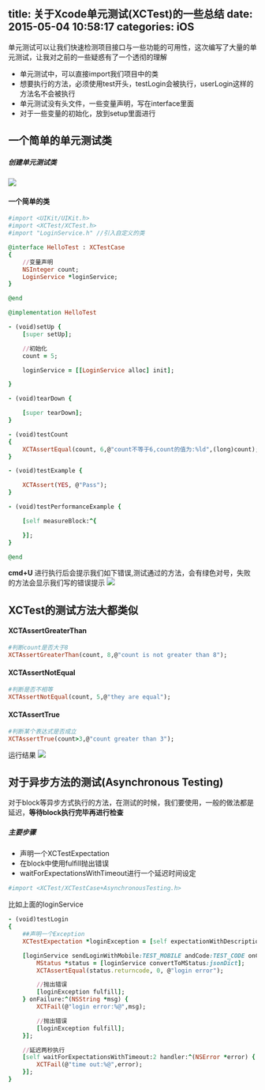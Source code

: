 title: 关于Xcode单元测试(XCTest)的一些总结
date: 2015-05-04 10:58:17
categories: iOS
---

单元测试可以让我们快速检测项目接口与一些功能的可用性，这次编写了大量的单元测试，让我对之前的一些疑惑有了一个透彻的理解

- 单元测试中，可以直接import我们项目中的类
- 想要执行的方法，必须使用test开头，testLogin会被执行，userLogin这样的方法名不会被执行
- 单元测试没有头文件，一些变量声明，写在interface里面
- 对于一些变量的初始化，放到setup里面进行

<!--more-->

## 一个简单的单元测试类
##### 创建单元测试类
![](http://ww1.sinaimg.cn/large/6e8de9dbgw1ers0n47wtrj20ka0bygnf.jpg)

#### 一个简单的类
```ruby
#import <UIKit/UIKit.h>
#import <XCTest/XCTest.h>
#import "LoginService.h" //引入自定义的类

@interface HelloTest : XCTestCase
{
	//变量声明		
    NSInteger count;
    LoginService *loginService;
}

@end

@implementation HelloTest

- (void)setUp {
    [super setUp];

    //初始化
    count = 5;

    loginService = [[LoginService alloc] init];

}

- (void)tearDown {

    [super tearDown];
}

- (void)testCount
{
    XCTAssertEqual(count, 6,@"count不等于6,count的值为:%ld",(long)count);
}

- (void)testExample {

    XCTAssert(YES, @"Pass");
}

- (void)testPerformanceExample {

    [self measureBlock:^{

    }];
}

@end
```

**cmd+U** 进行执行后会提示我们如下错误,测试通过的方法，会有绿色对号，失败的方法会显示我们写的错误提示
![](http://ww1.sinaimg.cn/large/6e8de9dbgw1ers0vuinl5j20p405jq49.jpg)

## XCTest的测试方法大都类似

#### XCTAssertGreaterThan
```ruby
#判断count是否大于8
XCTAssertGreaterThan(count, 8,@"count is not greater than 8");
```
#### XCTAssertNotEqual
```ruby
#判断是否不相等
XCTAssertNotEqual(count, 5,@"they are equal");
```

#### XCTAssertTrue
```ruby
#判断某个表达式是否成立
XCTAssertTrue(count>3,@"count greater than 3");
```
运行结果
![](http://ww4.sinaimg.cn/large/6e8de9dbgw1ers16kf52bj210v04jn03.jpg)


## 对于异步方法的测试(Asynchronous Testing)
对于block等异步方式执行的方法，在测试的时候，我们要使用，一般的做法都是延迟，**等待block执行完毕再进行检查**

##### 主要步骤
- 声明一个XCTestExpectation
- 在block中使用fulfill抛出错误
- waitForExpectationsWithTimeout进行一个延迟时间设定


```ruby
#import <XCTest/XCTestCase+AsynchronousTesting.h>
```

比如上面的loginService

```ruby   
- (void)testLogin
{
	##声明一个Exception
    XCTestExpectation *loginException = [self expectationWithDescription:@"loginError"];

    [loginService sendLoginWithMobile:TEST_MOBILE andCode:TEST_CODE onComplete:^(NSDictionary *jsonDict, NSString *jsonString) {
        MStatus *status = [loginService convertToMStatus:jsonDict];
        XCTAssertEqual(status.returncode, 0, @"login error");

        //抛出错误
        [loginException fulfill];
    } onFailure:^(NSString *msg) {
        XCTFail(@"login error:%@",msg);

        //抛出错误
        [loginException fulfill];
    }];

    //延迟两秒执行
    [self waitForExpectationsWithTimeout:2 handler:^(NSError *error) {
        XCTFail(@"time out:%@",error);
    }];
}
```
